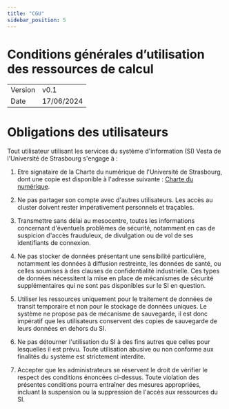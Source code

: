 ```yaml
---
title: "CGU"
sidebar_position: 5
---
```



# Conditions générales d’utilisation des ressources de calcul

|         |            |
| ------- | ---------- |
| Version | v0.1       |
| Date    | 17/06/2024 |

# Obligations des utilisateurs

Tout utilisateur utilisant les services du système d'information (SI) Vesta de
l'Université de Strasbourg s'engage à :

1. Etre signataire de la Charte du numérique de l'Université de Strasbourg, dont
une copie est disponible à l'adresse suivante : [Charte du
numérique](https://services-numeriques.unistra.fr/charte-du-numerique.html).

2. Ne pas partager son compte avec d'autres utilisateurs. Les accès au cluster
doivent rester impérativement personnels et traçables.

3. Transmettre sans délai au mesocentre, toutes les informations concernant
d'éventuels problèmes de sécurité, notamment en cas de suspicion d'accès
frauduleux, de divulgation ou de vol de ses identifiants de connexion.

4. Ne pas stocker de données présentant une sensibilité particulière, notamment les
données à diffusion restreinte, les données de santé, ou celles soumises à des
clauses de confidentialité industrielle. Ces types de données nécessitent la
mise en place de mécanismes de sécurité supplémentaires qui ne sont pas
disponibles sur le SI en question.

5. Utiliser les ressources uniquement pour le traitement de données de
transit temporaire et non pour le stockage de données uniques. Le système ne
propose pas de mécanisme de sauvegarde, il est donc impératif que les
utilisateurs conservent des copies de sauvegarde de leurs données en dehors du
SI.

6. Ne pas détourner l'utilisation du SI à des fins autres que celles pour
lesquelles il est prévu. Toute utilisation abusive ou non conforme aux finalités
du système est strictement interdite.

7. Accepter que les administrateurs se réservent le droit de vérifier le respect
des conditions énoncées ci-dessus. Toute violation des présentes conditions
pourra entraîner des mesures appropriées, incluant la suspension ou la
suppression de l'accès aux ressources du SI.
